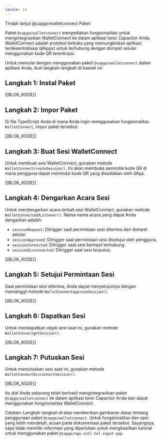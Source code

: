 ```yaml
---
locale: id
---
```


Tindak lanjut @capgo/walletconnect Paket

Paket `@capgo/walletconnect` menyediakan fungsionalitas untuk mengintegrasikan WalletConnect ke dalam aplikasi Ionic Capacitor Anda. WalletConnect adalah protokol terbuka yang memungkinkan aplikasi terdesentralisasi (dApps) untuk terhubung dengan dompet seluler menggunakan kode QR terenkripsi.

Untuk memulai dengan menggunakan paket `@capgo/walletconnect` dalam aplikasi Anda, ikuti langkah-langkah di bawah ini:

## Langkah 1: Instal Paket

[[BLOK_KODE]]

## Langkah 2: Impor Paket

Di file TypeScript Anda di mana Anda ingin menggunakan fungsionalitas `WalletConnect`, impor paket tersebut:

[[BLOK_KODE]]

## Langkah 3: Buat Sesi WalletConnect

Untuk membuat sesi WalletConnect, gunakan metode `WalletConnectcreateSession()`. Ini akan membuka pemindai kode QR di mana pengguna dapat memindai kode QR yang disediakan oleh dApp.

[[BLOK_KODE]]

## Langkah 4: Dengarkan Acara Sesi

Untuk mendengarkan acara terkait sesi WalletConnect, gunakan metode `WalletConnectaddListener()`. Nama-nama acara yang dapat Anda dengarkan adalah:

- `sessionRequest`: Ditrigger saat permintaan sesi diterima dari dompet seluler.
- `sessionApproved`: Ditrigger saat permintaan sesi disetujui oleh pengguna.
- `sessionConnected`: Ditrigger saat sesi berhasil terhubung.
- `sessionDisconnected`: Ditrigger saat sesi terputus.

[[BLOK_KODE]]

## Langkah 5: Setujui Permintaan Sesi

Saat permintaan sesi diterima, Anda dapat menyetujuinya dengan memanggil metode `WalletConnectapproveSession()`.

[[BLOK_KODE]]

## Langkah 6: Dapatkan Sesi

Untuk mendapatkan objek sesi saat ini, gunakan metode `WalletConnectgetSession()`.

[[BLOK_KODE]]

## Langkah 7: Putuskan Sesi

Untuk memutuskan sesi saat ini, gunakan metode `WalletConnectdisconnectSession()`.

[[BLOK_KODE]]

Itu dia! Anda sekarang telah berhasil mengintegrasikan paket `@capgo/walletconnect` ke dalam aplikasi Ionic Capacitor Anda dan dapat menggunakan fungsionalitas WalletConnect.

Catatan: Langkah-langkah di atas memberikan gambaran dasar tentang penggunaan paket `@capgo/walletconnect`. Untuk fungsionalitas dan opsi yang lebih mendetail, acuan pada dokumentasi paket tersebut. Sayangnya, saya tidak memiliki informasi yang diperlukan untuk menghasilkan tutorial untuk menggunakan paket `@capgo/ngx-intl-tel-input-app`.